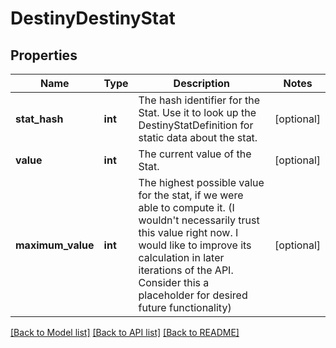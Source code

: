 # DestinyDestinyStat

## Properties
Name | Type | Description | Notes
------------ | ------------- | ------------- | -------------
**stat_hash** | **int** | The hash identifier for the Stat. Use it to look up the DestinyStatDefinition for static data about the stat. | [optional] 
**value** | **int** | The current value of the Stat. | [optional] 
**maximum_value** | **int** | The highest possible value for the stat, if we were able to compute it. (I wouldn&#39;t necessarily trust this value right now. I would like to improve its calculation in later iterations of the API. Consider this a placeholder for desired future functionality) | [optional] 

[[Back to Model list]](../README.md#documentation-for-models) [[Back to API list]](../README.md#documentation-for-api-endpoints) [[Back to README]](../README.md)


